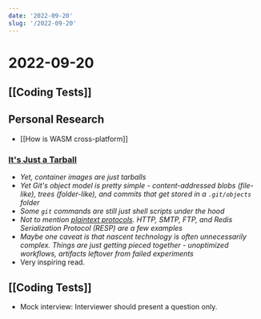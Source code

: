 ```yaml
---
date: '2022-09-20'
slug: '/2022-09-20'
---
```


# 2022-09-20

## [[Coding Tests]]

## Personal Research

- [[How is WASM cross-platform]]

### [It's Just a Tarball](https://matt-rickard.ghost.io/its-just-a-tarball/)

- _Yet, container images are just tarballs_
- _Yet Git's object model is pretty simple - content-addressed blobs (file-like), trees (folder-like), and commits that get stored in a `.git/objects` folder_
- _Some `git` commands are still just shell scripts under the hood_
- _Not to mention [plaintext protocols](https://matt-rickard.com/the-power-of-plaintext-protocols). HTTP, SMTP, FTP, and Redis Serialization Protocol (RESP) are a few examples_
- _Maybe one caveat is that nascent technology is often unnecessarily complex. Things are just getting pieced together - unoptimized workflows, artifacts leftover from failed experiments_
- Very inspiring read.

## [[Coding Tests]]

- Mock interview: Interviewer should present a question only.
